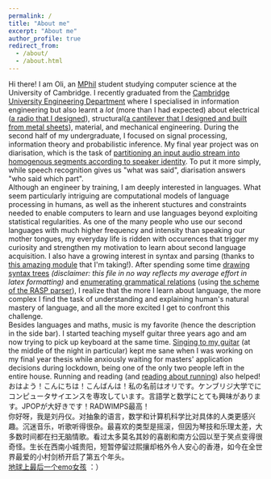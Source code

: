 ```yaml
---
permalink: /
title: "About me"
excerpt: "About me"
author_profile: true
redirect_from: 
  - /about/
  - /about.html
---
```

Hi there! I am Oli, an [MPhil](https://www.cst.cam.ac.uk/admissions/acs) student studying computer science at the University of Cambridge. I recently graduated from the [Cambridge University Engineering Department](http://www.eng.cam.ac.uk/) where I specialised in information engineering but also learnt a *lot* (more than I had expected) about electrical ([a radio that I designed](https://olidyliu.github.io/files/IEP.pdf)), structural([a cantilever that I designed and built from metal sheets](https://olidyliu.github.io/files/structural_design.pdf)), material, and mechanical engineering. During the second half of my undergraduate, I focused on signal processing, information theory and probabilistic inference. My final year project was on diarisation, which is the task of [partitioning an input audio stream into homogenous segments according to speaker identity](https://en.wikipedia.org/wiki/Speaker_diarisation). To put it more simply, while speech recognition gives us "what was said", diarisation answers "who said which part".<br/>
Although an engineer by training, I am deeply interested in languages. What seem particularly intriguing are computational models of language processing in humans, as well as the inherent stuctures and constraints needed to enable computers to learn and use languages beyond exploiting statistical regularities. As one of the many people who use our second languages with much higher frequency and intensity than speaking our mother tongues, my everyday life is ridden with occurences that trigger my curiosity and strengthen my motivation to learn about second language acquisition. I also have a growing interest in syntax and parsing (thanks to [this amazing module](https://www.cl.cam.ac.uk/teaching/2021/L95/) that I'm taking!). After spending some time [drawing syntax trees](https://olidyliu.github.io/files/L95_dl567_Exercise3.pdf) *(disclaimer: this file in no way reflects my average effort in latex formatting)* and [enumerating grammatical relations](https://olidyliu.github.io/files/L95_dl567_Exercise4.pdf) (using [the scheme of the RASP parser](https://www.cl.cam.ac.uk/techreports/UCAM-CL-TR-662.pdf)), I realize that the more I learn about language, the more complex I find the task of understanding and explaining human's natural mastery of language, and all the more excited I get to confront this challenge. <br/>
Besides languages and maths, music is my favorite (hence the description in the side bar). I started teaching myself guitar three years  ago and am now trying to pick up keyboard at the same time. [Singing to my guitar](https://youtu.be/XQkgYolF2hU) (at the middle of the night in particular) kept me sane when I was working on my final year thesis while anxiously waiting for masters' application decisions during lockdown, being one of the only two people left in the entire house. Running and reading (and [reading about running](https://en.wikipedia.org/wiki/What_I_Talk_About_When_I_Talk_About_Running)) also helped! <br/>
おはよう！こんにちは！こんばんは！私の名前はオリです。ケンブリジ大学でにコンピュータサイエンスを専攻しています。言語学と数学にとても興味があります。JPOPが大好きです！RADWIMPS最高！<br/>
你好呀，我是刘丹仪。对抽象的语言，数学和计算机科学比对具体的人类更感兴趣。沉迷音乐，听歌听得很杂。最喜欢的类型是摇滚，但因为琴技和乐理太差，大多数时间都在扫无脑情歌。看过太多莫名其妙的喜剧和南方公园以至于笑点变得很奇怪。生长在西南小城贵阳，短暂停留过熙攘却格外令人安心的香港，如今在全世界最爱的小村剑桥开启了第五个年头。<br/>
[地球上最后一个emo女孩](https://www.youtube.com/watch?v=RwXyIEVOPGA)  ：）

